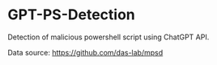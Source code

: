 # GPT-PS-Detection
Detection of malicious powershell script using ChatGPT API. 

Data source: https://github.com/das-lab/mpsd
